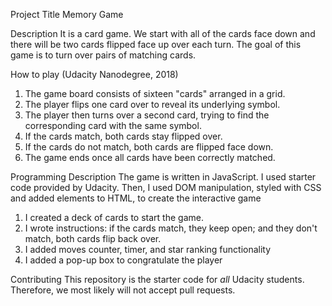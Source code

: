 Project Title
Memory Game

Description
It is a card game. We start with all of the cards face down and there will be two cards flipped face up over each turn. The goal of this game is to turn over pairs of matching cards.

How to play (Udacity Nanodegree, 2018)
1. The game board consists of sixteen "cards" arranged in a grid.
2. The player flips one card over to reveal its underlying symbol.
3. The player then turns over a second card, trying to find the corresponding card with the same symbol.
4. If the cards match, both cards stay flipped over.
5. If the cards do not match, both cards are flipped face down.
6. The game ends once all cards have been correctly matched.

Programming Description
The game is written in JavaScript. I used starter code provided by Udacity. Then, I used DOM manipulation, styled with CSS and added elements to HTML, to create the interactive game
1. I created a deck of cards to start the game.
2. I wrote instructions: if the cards match, they keep open; and they don't match, both cards flip back over.
3. I added moves counter, timer, and star ranking functionality
4. I added a pop-up box to congratulate the player

Contributing
This repository is the starter code for _all_ Udacity students. Therefore, we most likely will not accept pull requests.
